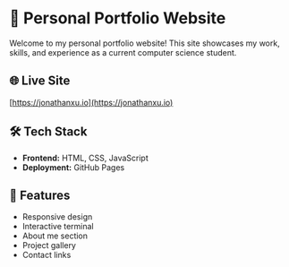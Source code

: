# 💼 Personal Portfolio Website

Welcome to my personal portfolio website! This site showcases my work, skills, and experience as a current computer science student.

## 🌐 Live Site

[https://jonathanxu.io](https://jonathanxu.io)

## 🛠️ Tech Stack

- **Frontend:** HTML, CSS, JavaScript
- **Deployment:** GitHub Pages

## 📁 Features

- Responsive design
- Interactive terminal
- About me section
- Project gallery
- Contact links